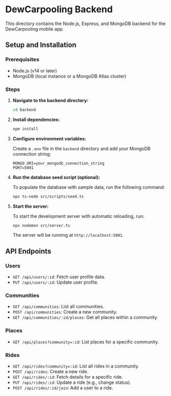 # DewCarpooling Backend

This directory contains the Node.js, Express, and MongoDB backend for the DewCarpooling mobile app.

## Setup and Installation

### Prerequisites

- Node.js (v14 or later)
- MongoDB (local instance or a MongoDB Atlas cluster)

### Steps

1.  **Navigate to the backend directory:**

    ```bash
    cd backend
    ```

2.  **Install dependencies:**

    ```bash
    npm install
    ```

3.  **Configure environment variables:**

    Create a `.env` file in the `backend` directory and add your MongoDB connection string:

    ```
    MONGO_URI=your_mongodb_connection_string
    PORT=5001
    ```

4.  **Run the database seed script (optional):**

    To populate the database with sample data, run the following command:

    ```bash
    npx ts-node src/scripts/seed.ts
    ```

5.  **Start the server:**

    To start the development server with automatic reloading, run:

    ```bash
    npx nodemon src/server.ts
    ```

    The server will be running at `http://localhost:5001`.

## API Endpoints

### Users

-   `GET /api/users/:id`: Fetch user profile data.
-   `PUT /api/users/:id`: Update user profile.

### Communities

-   `GET /api/communities`: List all communities.
-   `POST /api/communities`: Create a new community.
-   `GET /api/communities/:id/places`: Get all places within a community.

### Places

-   `GET /api/places?community=:id`: List places for a specific community.

### Rides

-   `GET /api/rides?community=:id`: List all rides in a community.
-   `POST /api/rides`: Create a new ride.
-   `GET /api/rides/:id`: Fetch details for a specific ride.
-   `PUT /api/rides/:id`: Update a ride (e.g., change status).
-   `POST /api/rides/:id/join`: Add a user to a ride.
